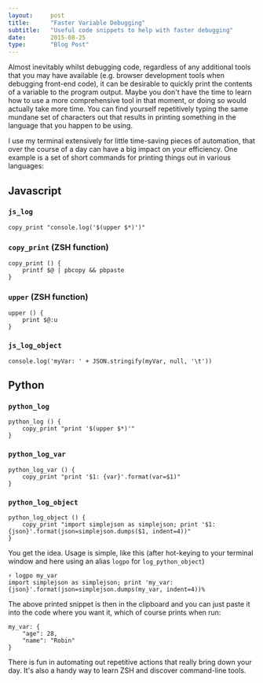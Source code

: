 ```yaml
---
layout:     post
title:      "Faster Variable Debugging"
subtitle:   "Useful code snippets to help with faster debugging"
date:       2015-08-25
type:       "Blog Post"
---
```


Almost inevitably whilst debugging code, regardless of any additional tools that you may have available (e.g.
browser development tools when debugging front-end code), it can be desirable to quickly print the contents of a
variable to the program output. Maybe you don't have the time to learn how to use a more comprehensive tool in that moment,
or doing so would actually take more time. You can find yourself repetitively typing the same mundane set of characters
out that results in printing something in the language that you happen to be using.

I use my terminal extensively for little time-saving pieces of automation, that over the course of a day can have a big
impact on your efficiency. One example is a set of short commands for printing things out in various languages:

## Javascript

### `js_log`
<pre><code class="javascript">copy_print "console.log('$(upper $*)')"</code></pre>

### `copy_print` (ZSH function)
<pre><code class="zsh">copy_print () {
	printf $@ | pbcopy && pbpaste
}</code></pre>

### `upper` (ZSH function)
<pre><code class="zsh">upper () {
	print $@:u
}</code></pre>

### `js_log_object`
<pre><code class="javascript">console.log('myVar: ' + JSON.stringify(myVar, null, '\t'))</code></pre>


## Python

### `python_log`
<pre><code class="python">python_log () {
	copy_print "print '$(upper $*)'"
}</code></pre>

### `python_log_var`
<pre><code class="python">python_log_var () {
	copy_print "print '$1: {var}'.format(var=$1)"
}</code></pre>

### `python_log_object`
<pre><code class="python">python_log_object () {
	copy_print "import simplejson as simplejson; print '$1: {json}'.format(json=simplejson.dumps($1, indent=4))"
}</code></pre>

You get the idea. Usage is simple, like this (after hot-keying to your terminal window and here using an alias `logpo` for `log_python_object`)

<pre><code class="zsh">⚡ logpo my_var
import simplejson as simplejson; print 'my_var: {json}'.format(json=simplejson.dumps(my_var, indent=4))%
</code></pre>

The above printed snippet is then in the clipboard and you can just paste it into the code where you want it, which of course
prints when run:

<pre><code class="python">my_var: {
    "age": 28,
    "name": "Robin"
}</code></pre>

There is fun in automating out repetitive actions that really bring down your day. It's also a handy way to learn ZSH
and discover command-line tools.